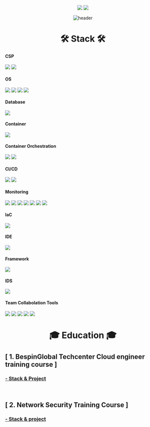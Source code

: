 <div align=center> <a href="mailto:hyunjb1125@gmail.com"><img src="https://img.shields.io/badge/hyunjb1125@gmail.com-EA4335?style=for-the-badge&logo=Gmail&logoColor=white"></a>
<a href="https://www.linkedin.com/in/재복-현-b3b051263//"><img src="https://img.shields.io/badge/Jaebok Hyun-0A66C2?style=for-the-badge&logo=LinkedIn&logoColor=white"></a>

![header](https://capsule-render.vercel.app/api?type=waving&color=0000FF&height=250&section=header&text=Jaebok%20Hyun&fontSize=90&animation=fadeIn&fontAlignY=38&desc=%20&descAlignY=62&descAlign=62) </div> 

<div align=center><h1> 🛠 Stack 🛠 </h1></div>

#### CSP
<img src="https://img.shields.io/badge/Amazon AWS-232F3E?style=for-the-badge&logo=Amazon AWS&logoColor=white"> <!--AWS-->
<img src="https://img.shields.io/badge/Microsoft Azure-0078D4?style=for-the-badge&logo=Microsoft Azure&logoColor=white"> <!--Azure-->

#### OS
<img src="https://img.shields.io/badge/CentOS-262577?style=for-the-badge&logo=CentOS&logoColor=white"> <!--CentOS-->
<img src="https://img.shields.io/badge/Ubuntu-E95420?style=for-the-badge&logo=Ubuntu&logoColor=white"> <!--Ubuntu-->
<img src="https://img.shields.io/badge/Kali Linux-557C94?style=for-the-badge&logo=Kali Linux&logoColor=white"> <!--Kali Linux-->
<img src="https://img.shields.io/badge/Windows-0078D6?style=for-the-badge&logo=Windows&logoColor=white"> <!--Windows-->

#### Database
<img src="https://img.shields.io/badge/mysql-4479A1?style=for-the-badge&logo=mysql&logoColor=white"> <!--Mysql-->

#### Container
<img src="https://img.shields.io/badge/Docker-2496ED?style=for-the-badge&logo=Docker&logoColor=white"> <!--Docker-->

#### Container Orchestration
<img src="https://img.shields.io/badge/Kubernetes-326CE5?style=for-the-badge&logo=Kubernetes&logoColor=white"> <!--K8S-->
<img src="https://img.shields.io/badge/Amazon EKS-FF9900?style=for-the-badge&logo=Amazon EKS&logoColor=white"> <!--Amazon EKS-->

#### CI/CD
<img src="https://img.shields.io/badge/Jenkins-D24939?style=for-the-badge&logo=Jenkins&logoColor=white"> <!--Jenkins-->
<img src="https://img.shields.io/badge/ArgoCD-EF7B4D?style=for-the-badge&logo=Argo&logoColor=white"> <!--ArgoCD-->

#### Monitoring
<img src="https://img.shields.io/badge/Prometheus-E6522C?style=for-the-badge&logo=Prometheus&logoColor=white"> <!--Prometheus-->
<img src="https://img.shields.io/badge/Grafana-F46800?style=for-the-badge&logo=Grafana&logoColor=white"> <!--Grafana-->
<img src="https://img.shields.io/badge/Filebeat-005571?style=for-the-badge&logo=Filebeat&logoColor=white"> <!--Filebeat-->
<img src="https://img.shields.io/badge/Elasticsearch-005571?style=for-the-badge&logo=Elasticsearch&logoColor=white"> <!--Elasticsearch-->
<img src="https://img.shields.io/badge/Logstash-005571?style=for-the-badge&logo=Logstash&logoColor=white"> <!--Logstash-->
<img src="https://img.shields.io/badge/Fluentd-0E83C8?style=for-the-badge&logo=Fluentd&logoColor=white"> <!--Fluentd-->
<img src="https://img.shields.io/badge/Kibana-005571?style=for-the-badge&logo=Kibana&logoColor=white"> <!--Kibana-->

#### IaC
<img src="https://img.shields.io/badge/Terraform-7B42BC?style=for-the-badge&logo=Terraform&logoColor=white"> <!--Terraform-->

#### IDE
<img src="https://img.shields.io/badge/Visual Studio Code-007ACC?style=for-the-badge&logo=Visual Studio Code&logoColor=white"> <!--VSCode-->

#### Framework
<img src="https://img.shields.io/badge/Spring-6DB33F?style=for-the-badge&logo=Spring&logoColor=white"> <!--Spring-->

#### IDS
<img src="https://img.shields.io/badge/Snort-000000?style=for-the-badge&logo=Snort&logoColor=white"> <!--Snort-->

#### Team Collabolation Tools
<img src="https://img.shields.io/badge/Git-F05032?style=for-the-badge&logo=Git&logoColor=white"> <!--Git-->
<img src="https://img.shields.io/badge/Github-181717?style=for-the-badge&logo=Github&logoColor=white"> <!--Github-->
<img src="https://img.shields.io/badge/Slack-4A154B?style=for-the-badge&logo=Slack&logoColor=white"> <!--Slack-->
<img src="https://img.shields.io/badge/Notion-000000?style=for-the-badge&logo=Notion&logoColor=white"> <!--Notion-->
<img src="https://img.shields.io/badge/Drawio-000000?style=for-the-badge&logo=Drawio&logoColor=white"> <!--Draw.io-->

 
<div align=center><h1> 🎓 Education 🎓 </h1></div>

## [ 1. BespinGlobal Techcenter Cloud engineer training course ]
### <b><a href="https://github.com/hyunjaebok/BespinGlobal-Techcenter-Cloud-engineer-training-course">- Stack & Project</a></b>

</br>

## [ 2. Network Security Training Course ]</h2></div>
### <b><a href="https://github.com/hyunjaebok/Network-Security-Training-Course">- Stack & project</a></b>
